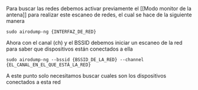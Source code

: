 Para buscar las redes debemos activar previamente el [[Modo monitor de la antena]] para realizar este escaneo de redes, el cual se hace de la siguiente manera

	sudo airodump-ng {INTERFAZ_DE_RED}

Ahora con el canal (ch) y el BSSID debemos iniciar un escaneo de la red para saber que dispositivos están conectados a ella

	sudo airodump-ng --bssid {BSSID_DE_LA_RED} --channel {EL_CANAL_EN_EL_QUE_ESTÁ_LA_RED}

A este punto solo necesitamos buscar cuales son los dispositivos conectados a esta red